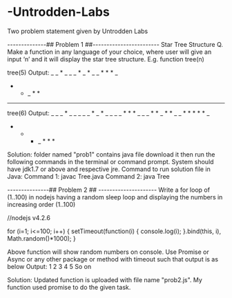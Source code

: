 # -Untrodden-Labs
Two problem statement given by  Untrodden Labs

--------------## Problem 1 ##------------------------
Star Tree Structure
Q. Make a function in any language of your choice, where user will give an input ‘n’ and it will display the star tree structure.
E.g. function tree(n)
 
tree(5)
Output:
_ _ * _ _
_ * _ * _
_ * * * _
* * _ * *
* * * * *
 
tree(6)
Output:
_ _ _ * _ _ _
_ _ * _ * _ _
_ _ * * * _ _
_ * * _ * * _
_ * * * * * _
* * * _ * * *

Solution:
folder named "prob1" contains java file download it then run the following commands in the terminal or command prompt. System should have jdk1.7 or above and respective jre.
Command to run solution file in Java:
Command 1: javac Tree.java
Command 2: java Tree

---------------## Problem 2 ## ---------------------
Write a for loop of (1..100) in nodejs having a random sleep loop and displaying the numbers in increasing order
(1..100)
 
//nodejs v4.2.6
 
for (i=1; i<=100; i++) {
    setTimeout(function(i) {
        console.log(i);
    }.bind(this, i), Math.random()*1000);
}
 
Above function will show random numbers on console. Use Promise or Async or any other package or method with timeout such that output is as below
Output: 
1
2
3
4
5
So on
 
Solution: 
Updated function is uploaded with file name "prob2.js". My function used promise to do the given task.
